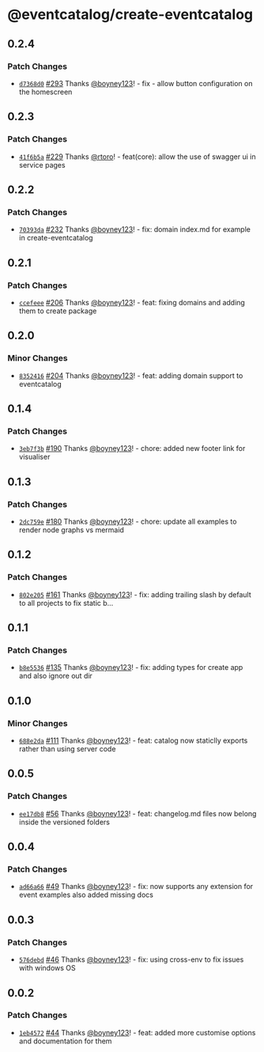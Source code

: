 # @eventcatalog/create-eventcatalog

## 0.2.4

### Patch Changes

- [`d7368d0`](https://github.com/boyney123/eventcatalog/commit/d7368d0a5dec261e99b3f556af4c90572d4bb38c) [#293](https://github.com/boyney123/eventcatalog/pull/293) Thanks [@boyney123](https://github.com/boyney123)! - fix - allow button configuration on the homescreen

## 0.2.3

### Patch Changes

- [`41f6b5a`](https://github.com/boyney123/eventcatalog/commit/41f6b5a03645bfac2006f80c013ed7315cbe3add) [#229](https://github.com/boyney123/eventcatalog/pull/229) Thanks [@rtoro](https://github.com/rtoro)! - feat(core): allow the use of swagger ui in service pages

## 0.2.2

### Patch Changes

- [`70393da`](https://github.com/boyney123/eventcatalog/commit/70393da6ca84b8434d40537103a9d769d4763c3e) [#232](https://github.com/boyney123/eventcatalog/pull/232) Thanks [@boyney123](https://github.com/boyney123)! - fix: domain index.md for example in create-eventcatalog

## 0.2.1

### Patch Changes

- [`ccefeee`](https://github.com/boyney123/eventcatalog/commit/ccefeeee93e80620c1c3755676bd0dbe448b4a8a) [#206](https://github.com/boyney123/eventcatalog/pull/206) Thanks [@boyney123](https://github.com/boyney123)! - feat: fixing domains and adding them to create package

## 0.2.0

### Minor Changes

- [`8352416`](https://github.com/boyney123/eventcatalog/commit/835241609aa03cb8158b7a5a1c662c57f8e22505) [#204](https://github.com/boyney123/eventcatalog/pull/204) Thanks [@boyney123](https://github.com/boyney123)! - feat: adding domain support to eventcatalog

## 0.1.4

### Patch Changes

- [`3eb7f3b`](https://github.com/boyney123/eventcatalog/commit/3eb7f3b98ef5061beaff4d1ebfac3874cab33c95) [#190](https://github.com/boyney123/eventcatalog/pull/190) Thanks [@boyney123](https://github.com/boyney123)! - chore: added new footer link for visualiser

## 0.1.3

### Patch Changes

- [`2dc759e`](https://github.com/boyney123/eventcatalog/commit/2dc759e0f4faecd9ba77a38c294d1370a2f9d6db) [#180](https://github.com/boyney123/eventcatalog/pull/180) Thanks [@boyney123](https://github.com/boyney123)! - chore: update all examples to render node graphs vs mermaid

## 0.1.2

### Patch Changes

- [`802e205`](https://github.com/boyney123/eventcatalog/commit/802e2052e0608782a2e122d30e3cb555bcace33f) [#161](https://github.com/boyney123/eventcatalog/pull/161) Thanks [@boyney123](https://github.com/boyney123)! - fix: adding trailing slash by default to all projects to fix static b…

## 0.1.1

### Patch Changes

- [`b8e5536`](https://github.com/boyney123/eventcatalog/commit/b8e5536ed9f5e5b52e768ee4e0eee253a9cfe4e4) [#135](https://github.com/boyney123/eventcatalog/pull/135) Thanks [@boyney123](https://github.com/boyney123)! - fix: adding types for create app and also ignore out dir

## 0.1.0

### Minor Changes

- [`688e2da`](https://github.com/boyney123/eventcatalog/commit/688e2da9ade503e4276c6710c77e45f4652e19a1) [#111](https://github.com/boyney123/eventcatalog/pull/111) Thanks [@boyney123](https://github.com/boyney123)! - feat: catalog now staticlly exports rather than using server code

## 0.0.5

### Patch Changes

- [`ee17db8`](https://github.com/boyney123/eventcatalog/commit/ee17db8958ac6368f7d833f0d3ebec2604722e42) [#56](https://github.com/boyney123/eventcatalog/pull/56) Thanks [@boyney123](https://github.com/boyney123)! - feat: changelog.md files now belong inside the versioned folders

## 0.0.4

### Patch Changes

- [`ad66a66`](https://github.com/boyney123/eventcatalog/commit/ad66a66b526a167cc8da43dd2371642c9f9029f2) [#49](https://github.com/boyney123/eventcatalog/pull/49) Thanks [@boyney123](https://github.com/boyney123)! - fix: now supports any extension for event examples also added missing docs

## 0.0.3

### Patch Changes

- [`576debd`](https://github.com/boyney123/eventcatalog/commit/576debdfc5dbc2fbbf98e2b3f4d78b84f9a07669) [#46](https://github.com/boyney123/eventcatalog/pull/46) Thanks [@boyney123](https://github.com/boyney123)! - fix: using cross-env to fix issues with windows OS

## 0.0.2

### Patch Changes

- [`1eb4572`](https://github.com/boyney123/eventcatalog/commit/1eb4572918ac06afb64554fef2fc1a3877fbf06d) [#44](https://github.com/boyney123/eventcatalog/pull/44) Thanks [@boyney123](https://github.com/boyney123)! - feat: added more customise options and documentation for them
